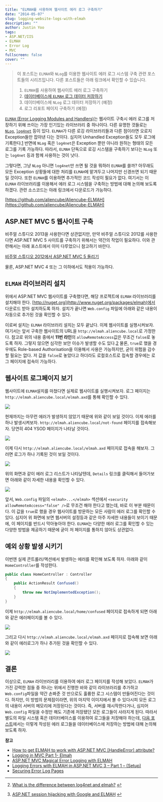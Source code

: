 ```yaml
---
title: "ELMAH를 사용하여 웹사이트 에러 로그 구축하기"
date: "2014-05-07"
slug: logging-website-logs-with-elmah
description: ""
author: Justin Yoo
tags:
- ASP.NET/IIS
- ELMAH
- Error Log
- MVC
fullscreen: false
cover: ""
---
```


> 이 포스트는 `ELMAH`와 `NLog`를 이용한 웹사이트 에러 로그 시스템 구축 관련 포스트들의 시리즈입니다. 다른 포스트들은 아래 링크에서 확인할 수 있습니다.
> 
> 1. `ELMAH`를 사용하여 웹사이트 에러 로그 구축하기
> 2. [데이터베이스에 `ELMAH` 로그 데이터 저장하기](http://blog.aliencube.org/ko/2014/05/08/storing-error-logs-into-database-with-elmah)
> 3. 데이터베이스에 `NLog` 로그 데이터 저장하기 (예정)
> 4. 로그 리포트 페이지 구축하기 (예정)

[`ELMAH` (Error Logging Modules and Handlers)](https://code.google.com/p/elmah)는 웹사이트 구축시 에러 로그를 저장하기 위해 쓰이는 가장 인기있는 라이브러리 중 하나이다. 다른 유명한 것들로는 [`NLog`](http://nlog-project.org), [`log4net`](http://logging.apache.org/log4net) 등이 있다. `ELMAH`가 다른 로깅 라이브러리들과 다른 점이라면 오로지 Exception들만 잡아낸 다는 것이다. 심지어 Unhandled Exception들도 모두 로그에 기록한다.[1](#fn-193-1) 반면에 `NLog` 혹은 `log4net`은 Exception 뿐만 아니라 원하는 형태의 모든 로그를 기록 가능하다. 따라서, `ELMAH` 단독으로 로깅 시스템을 구축하기 보다는 `NLog` 또는 `log4net` 등과 함께 사용하는 것이 낫다.

그렇다면, 그냥 `NLog` 아니면 `log4net`만 쓰면 될 것을 뭐하러 `ELMAH`를 쓸까? 아무래도 모든 Exception 상황들에 대한 처리를 `ELMAH`에 맡겨두고 나머지만 신경쓰면 되기 때문일 것이다. 또한 `ELMAH`를 이용하면 추가적인 코드 작성이 필요가 없다. 여기서는 이 `ELMAH` 라이브러리를 이용해서 에러 로그 시스템을 구축하는 방법에 대해 논의해 보도록 하겠다. 관련 소스코드는 아래 링크에서 다운로드가 가능하다.

[https://github.com/aliencube/Aliencube-ELMAH](https://github.com/aliencube/Aliencube-ELMAH)

## ASP.NET MVC 5 웹사이트 구축

비주얼 스튜디오 2013을 사용한다면 상관없지만, 만약 비주얼 스튜디오 2012를 사용한다면 ASP.NET MVC 5 사이트를 구축하기 위해서는 약간의 작업이 필요하다. 이와 관련해서는 아래 포스트에서 이미 다루었으니 참고하기 바란다.

[비주얼 스튜디오 2012에서 ASP.NET MVC 5 돌리기](http://blog.aliencube.org/ko/2014/03/31/running-asp-net-mvc-5-application-in-visual-studio-2012)

물론, ASP.NET MVC 4 또는 그 이하에서도 적용이 가능하다.

## `ELMAH` 라이브러리 설치

위에서 ASP.NET MVC 웹사이트를 구축했다면, 해당 프로젝트에 `ELMAH` 라이브러리를 설치해야 한다. [http://nuget.org](http://www.nuget.org/packages/elmah)에서 다운로드 받아 설치하도록 하자. 설치가 끝나면 `Web.config` 파일에 아래와 같은 내용이 자동으로 추가된 것을 확인할 수 있다.

이로써 설치는 `ELMAH` 라이브러리 설치는 모두 끝났다. 이제 웹사이트를 실행시켜보자. 여기서는 앞서 구축한 웹사이트의 URL을 `http://elmah.aliencube.local`로 가정한다. 참고로 위의 내용 중에서 **11번 라인**의 `allowRemoteAccess`값은 무조건 `false`로 놓도록 하자. 그렇지 않으면 심각한 보안 이슈가 발생할 수도 있다.[2](#fn-193-2) 물론, `true`로 했을 경우에도 Role-based Authorisation을 이용해서 사용은 가능하지만, 굳이 위험을 감수할 필요는 없다. 저 값을 `false`로 놓았다고 하더라도 로컬호스트로 접속할 경우에는 로그 페이지에 접속이 가능하다.

## 웹사이트 로그페이지 보기

웹사이트에 `ELMAH`설치를 마쳤다면 실제로 웹사이트를 실행시켜보자. 로그 페이지는 `http://elmah.aliencube.local/elmah.axd`를 통해 확인할 수 있다.

![](https://sa0blogs.blob.core.windows.net/aliencube/2014/05/elmah-01.png)

현재까지는 아무런 에러가 발생하지 않았기 때문에 위와 같이 보일 것이다. 이제 에러를 하나 발생시켜보자. `http://elmah.aliencube.local/not-found` 페이지를 접속해보자. 당연히 404 YSOD 페이지가 나타날 것이다.

![](https://sa0blogs.blob.core.windows.net/aliencube/2014/05/elmah-02.png)

이제 다시 `http://elmah.aliencube.local/elmah.axd` 페이지로 접속을 해보자. 그러면 로그가 하나 기록된 것이 보일 것이다.

![](https://sa0blogs.blob.core.windows.net/aliencube/2014/05/elmah-03.png)

위의 화면과 같이 에러 로그 리스트가 나타날텐데, `Details` 링크를 클릭해서 들어가보면 아래와 같이 자세한 내용을 확인할 수 있다.

![](https://sa0blogs.blob.core.windows.net/aliencube/2014/05/elmah-04.png)

앞서, `Web.config` 파일의 `<elmah>...</elmah>` 섹션에서 `<security allowRemoteAccess="false" />`로 무조건 해야 한다고 했는데, 바로 이 부분 때문이다. 이 값을 `true`로 했을 경우 웹사이트를 방문하는 모든 사람이 에러 로그를 확인할 수 있다. 심지어 위 화면에 보면 웹서버의 설정등과 같은 아주 자세한 내용들이 보이기 때문에, 이 페이지를 반드시 막아놓아야 한다. `ELMAH`는 다양한 에러 로그를 확인할 수 있는 다양한 방법을 제공하기 때문에 굳이 저 페이지를 통하지 않아도 상관없다.

## 예외 상황 발생 시키기

이번엔 실제 콘트롤러/액션에서 발생하는 에러를 확인해 보도록 하자. 아래와 같이 `HomeController`를 작성한다.

```csharp
public class HomeController : Controller
{
    public ActionResult Confused()
    {
        throw new NotImplementedException();
    }
}
```

이제 `http://elmah.aliencube.local/home/confused` 페이지로 접속하게 되면 아래와 같은 에러페이지를 볼 수 있다.

![](https://sa0blogs.blob.core.windows.net/aliencube/2014/05/elmah-05.png)

그리고 다시 `http://elmah.aliencube.local/elmah.axd` 페이지로 접속해 보면 아래와 같이 에러로그가 하나 추가된 것을 확인할 수 있다.

![](https://sa0blogs.blob.core.windows.net/aliencube/2014/05/elmah-06.png)

## 결론

이상으로, `ELMAH` 라이브러리를 이용하여 에러 로그 페이지를 작성해 보았다. `ELMAH`가 가진 강력한 점들 중 하나는 위에서 진행한 바와 같이 라이브러리를 추가하고 `Web.config`파일을 약간 손봐준 것 만으로도 훌륭한 로그 시스템이 만들어진다는 것이다. 하지만, 이 방법의 문제점이라면, 위의 마지막 이미지에서 볼 수 있다시피 모든 로그의 내용이 서버의 메모리에 저장된다는 것이다. 즉, 서버를 재시작한다거나, 심지어 `Web.config` 파일을 수정만 해도 기존에 저장됐던 모든 로그들이 사라지게 된다. 따라서 별도의 파일 시스템 혹은 데이터베이스를 이용하여 로그들을 저장해야 하는데, [다음 포스트](http://blog.aliencube.org/ko/2014/05/08/storing-error-logs-into-database-with-elmah)에서는 이렇게 작성된 에러 로그들을 데이터베이스에 저장하는 방법에 대해 논의해 보도록 하자.

**참고**

- [How to get ELMAH to work with ASP.NET MVC \[HandleError\] attribute?](http://stackoverflow.com/questions/766610/how-to-get-elmah-to-work-with-asp-net-mvc-handleerror-attribute)
- [Logging in MVC Part 1- Elmah](http://dotnetdarren.wordpress.com/2010/07/27/logging-on-mvc-part-1)
- [ASP.NET MVC Magical Error Logging with ELMAH](http://ivanz.com/2011/05/08/asp-net-mvc-magical-error-logging-with-elmah)
- [Logging Errors with ELMAH in ASP.NET MVC 3 – Part 1 – (Setup)](http://joel.net/logging-errors-with-elmah-in-asp.net-mvc-3--part-1--setup)
- [Securing Error Log Pages](https://code.google.com/p/elmah/wiki/SecuringErrorLogPages)

* * *

2. [What is the difference between log4net and elmah?](http://stackoverflow.com/questions/5057674/what-is-the-difference-between-log4net-and-elmah) [↩](#fnref-193-1)

4. [ASP.NET session hijacking with Google and ELMAH](http://www.troyhunt.com/2012/01/aspnet-session-hijacking-with-google.html) [↩](#fnref-193-2)
